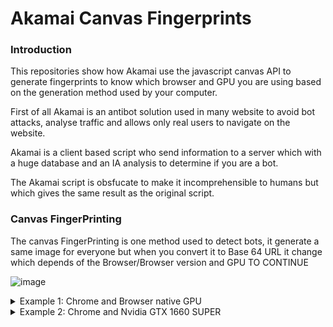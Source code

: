 
# Akamai Canvas Fingerprints

### Introduction

This repositories show how Akamai use the javascript canvas API to generate fingerprints to know which browser and GPU you are using based on the generation method used by your computer.

First of all Akamai is an antibot solution used in many website to avoid bot attacks, analyse traffic and allows only real users to navigate on the website.

Akamai is a client based script who send information to a server which with a huge database and an IA analysis to determine if you are a bot.

The Akamai script is obsfucate to make it incomprehensible to humans but which gives the same result as the original script.

### Canvas FingerPrinting 

The canvas FingerPrinting is one method used to detect bots, it generate a same image for everyone but when you convert it to Base 64 URL it change which depends of the Browser/Browser version and GPU 
TO CONTINUE

![image](https://user-images.githubusercontent.com/31575941/192380023-36dd3f32-72c6-4e6c-9bac-b6a441d45bd1.png)

<details>
<summary>Example 1: Chrome and Browser native GPU</summary>
<img src="https://user-images.githubusercontent.com/31575941/192379622-a56e84f9-774a-4051-9cac-c96abe6ebe5e.png">
</details>

<details>
<summary>Example 2: Chrome and Nvidia GTX 1660 SUPER</summary>
<img src="https://user-images.githubusercontent.com/31575941/192380871-0852c108-8788-4117-8a77-e475d6467634.png">
 </details>


